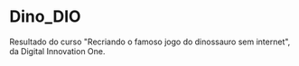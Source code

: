 # Dino_DIO
Resultado do curso "Recriando o famoso jogo do dinossauro sem internet", da Digital Innovation One. 
